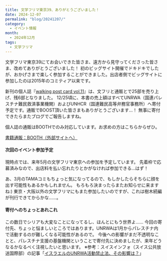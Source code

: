 ```yaml
---
title: 文学フリマ東京39、ありがとうございました！
date: 2024-12-07
permalink: "blog/20241207/"
category:
  - イベント情報
month:
  - 2024年12月
tags:
  - 文学フリマ
---
```


文学フリマ東京39にてお会いできた皆さま、遠方から見守ってくださった皆さま、改めてありがとうございました！
初のビッグサイト開催でドキドキでしたが、おかげさまで楽しく参加することができました。出店者側でビッグサイトに参加したのは2015年のコミティア以来です。

新刊の個人誌『[walking post card vol.11](/book/postcard_11/)』は、文フリと通販とで25部を売り上げ、残6部となりました。
12/25頃に、本書の売上額はすべてUNRWA（国連パレスチナ難民救済事業機関）およびUNHCR（国連難民高等弁務官事務所）へ寄付予定です。通販でBOOST頂いた皆さまもありがとうございます…！
無事に寄付できたらまたブログでご報告しますね。

個人誌の通販はBOOTHでのみ対応しています。お求めの方はこちらからぜひ。

<a href="https://kokyushobo.booth.pm/items/6326327" target="_blank" rel="noopenner noreferrer" class="btn btn--medium btn--color">書籍通販：BOOTH（外部サイトへ）</a>

#### 次回のイベント参加予定
現時点では、来年5月の文学フリマ東京への参加を予定しています。
先着枠で応募済みなので、出店料を払い忘れたりとかがなければ参加できる…はず！

あ、3月のTAMAコミもちょっと気になってるので、もしかしたらそちらに顔を出す可能性もあるかもしれません。
もろもろ決まったらまたお知らせに来ますね:)
東京・大阪以外の文学フリマにもまた参加したいのですが、これは樹木続編が刊行できてからかな……。

#### 寄付へのちょっとあれこれ
この数日でシリアも大変なことになってるし、ほんとにもう世界よ……
今回の寄付先、ちょっと悩ましいところではあります。UNRWAは1月からパレスチナ内で活動するのが難しくなる可能性があるので。
今後への影響がまだ不透明なことと、パレスチナ支援の基盤機関ということで寄付先に決めましたが、来年どうなるかなるべく注視したいと思います。
※参考：スイスインフォ（スイス公共放送国際部）の記事「<a href="https://www.swissinfo.ch/jpn/%E5%9B%BD%E9%9A%9B%E9%83%BD%E5%B8%82%E3%82%B8%E3%83%A5%E3%83%8D%E3%83%BC%E3%83%96/%E3%82%A4%E3%82%B9%E3%83%A9%E3%82%A8%E3%83%AB%E3%81%AEunrwa%E6%B4%BB%E5%8B%95%E7%A6%81%E6%AD%A2%E6%B3%95%E3%80%81%E3%81%9D%E3%81%AE%E5%BD%B1%E9%9F%BF%E3%81%AF%EF%BC%9F/88448333" target="_blank" rel="noopenner noreferrer">イスラエルのUNRWA活動禁止法、その影響は？</a>」